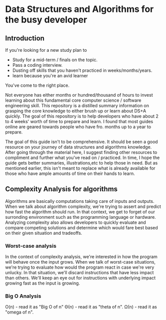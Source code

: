 # Data Structures and Algorithms for the busy developer

## Introduction

If you're looking for a new study plan to
- Study for a mid-term / finals on the topic.
- Pass a coding interview.
- Dusting off skills that you haven't practiced in weeks/months/years.
- learn because you're an avid learner

You've come to the right place.

Not everyone has either months or hundred/thousand of hours to invest learning about this fundamental core computer science / software engineering skill. This repository is a distilled summary information on grasping the core knowledge to either brush up or learn about DS+A quickly. The goal of this repository is to help developers who have about 2 to 4 weeks' worth of time to prepare and learn. I found that most guides online are geared towards people who have fro. months up to a year to prepare.

The goal of this guide isn't to be comprehensive. It should be seen a good resource on your journey of data structures and algorithms knowledge. After going through the material here, I suggest finding other resources to compliment and further what you've read on / practiced. In time, I hope the guide gets better summaries, illustrations,etc to help those in need. But as mentioned earlier, this isn't meant to replace what is already available for those who have ample amounts of time on their hands to learn.

## Complexity Analysis for algorithms

Algorithms are basically computations taking care of inputs and outputs. When we talk about algorithm complexity, we're trying to assert and predict how fast the algorithm should run. In that context, we get to forget of our surronding environment such as the programming language or hardware. Analyzing complexity also allows developers to quickly evaluate and compare competing solutions and determine which would fare best based on their given situation and tradeoffs.

### Worst-case analysis
In the context of complexity analysis, we're interested in how the program will behave once the input grows. When we talk of worst-case situations, we're trying to evaluate how would the program react in case we're very unlucky. In that situation, we'll discard instructions that have less impact than others. We'll keep an eye out for instructions with underlying impact growing fast as the input is growing.

### Big O Analysis

O(n) - read it as "Big O of n"
Θ(n) - read it as "theta of n". 
Ω(n) - read it as "omega of n".
